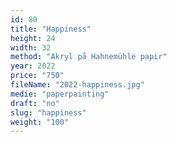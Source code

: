 ```yaml
---
id: 80
title: "Happiness"
height: 24
width: 32
method: "Akryl på Hahnemühle papir"
year: 2022
price: "750"
fileName: "2022-happiness.jpg"
medie: "paperpainting"
draft: "no"
slug: "happiness"
weight: "100"
---
```

